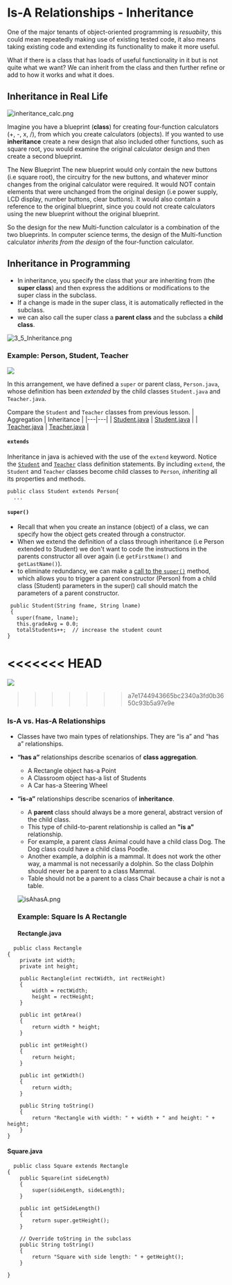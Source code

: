 # Is-A Relationships - Inheritance

One of the major tenants of object-oriented programming is *resuabiity*, this could mean repeatedly making use of existing tested code, it also means taking existing code and extending its functionality to make it more useful.

What if there is a class that has loads of useful functionality in it but is not quite what we want? We can inherit from the class and then further refine or add to how it works and what it does.

## Inheritance in Real Life
![inheritance_calc.png](inheritance_calc.png)

Imagine you have a blueprint (**class**) for creating four-function calculators (+, -, x, /), from which you create calculators (objects).  If you wanted to use **inheritance** create a new design that also included other functions, such as square root, you would examine the original calculator design and then create a second blueprint.  

The New Blueprint
The new blueprint would only contain the new buttons (i.e square root), the circuitry for the new buttons, and whatever minor changes from the original calculator were required.  It would NOT contain elements that were unchanged from the original design (i.e power supply, LCD display, number buttons, clear buttons).  It would also contain a reference to the original blueprint, since you could not create calculators using the new blueprint without the original blueprint.  

So the design for the new Multi-function calculator is a combination of the two blueprints.  In computer science terms, the design of the Multi-function calculator *inherits from the design* of the four-function calculator.

## Inheritance in Programming
* In inheritance, you specify the class that your are inheriting from (the **super class**) and then express the additions or modifications to the super class in the subclass.  
* If a change is made in the super class, it is automatically reflected in the subclass.
* we can also call the super class a **parent class** and the subclass a **child class**.

![3_5_Inheritance.png](3_5_Inheritance.png)  

### Example:  Person, Student, Teacher

![](extend.png)  

In this arrangement, we have defined a `super` or parent class, `Person.java`, whose definition has been *extended* by the child classes `Student.java` and `Teacher.java`.  

Compare the `Student` and `Teacher` classes from previous lesson.
| Aggregation  | Inheritance  |
|---|---|
| [Student.java](../lesson3_HasArelationships/Student.java)  | [Student.java](./Student.java)  |
| [Teacher.java](../lesson3_HasArelationships/Teacher.java)  | [Teacher.java](./Teacher.java)  |

#### `extends`
Inheritance in java is achieved with the use of the `extend` keyword.  Notice the [`Student`](./Student.java#L4) and [`Teacher`](./Teacher.java#L4) class definition statements.  By including `extend`, the `Student` and `Teacher` classes become child classes to `Person`, *inheriting* all its properties and methods.
```
public class Student extends Person{
  ...
```

#### `super()`
* Recall that when you create an instance (object) of a class, we can specify how the object gets created through a constructor.   
* When we extend the definition of a class through inheritance (i.e Person extended to Student) we don't want to code the instructions in the parents constructor all over again (i.e `getFirstName()` and `getLastName()`).
* to eliminate redundancy, we can make a [call to the `super()`](./Student.java#L18) method, which allows you to trigger a parent constructor (Person) from a child class (Student)
parameters in the super() call should match the parameters of a parent constructor.
```
 public Student(String fname, String lname)
 {
   super(fname, lname);
   this.gradeAvg = 0.0; 
   totalStudents++;  // increase the student count
}
 ```
<<<<<<< HEAD
=======
 ![](Inheritance_wHasA.png)
>>>>>>> a7e1744943665bc2340a3fd0b3650c93b5a97e9e


### Is-A vs. Has-A Relationships
* Classes have two main types of relationships. They are “is a” and “has a” relationships.
* **“has a”** relationships describe scenarios of **class aggregation**.
  * A Rectangle object has-a Point
  * A Classroom object has-a list of Students
  * A Car has-a Steering Wheel
* **“is-a”** relationships describe scenarios of **inheritance**.
  * A **parent** class should always be a more general, abstract version of the child class. 
  * This type of child-to-parent relationship is called an **"is a"** relationship. 
  * For example, a parent class Animal could have a child class Dog. The Dog class could have a child class Poodle. 
  * Another example, a dolphin is a mammal. It does not work the other way, a mammal is not necessarily a dolphin. So the class Dolphin should never be a parent to a class Mammal. 
  * Table should not be a parent to a class Chair because a chair is not a table.

  ![isAhasA.png](isAhasA.png)  
  
  
  ### Example: Square Is A Rectangle
  
  #### Rectangle.java
```
  public class Rectangle
{
    private int width;
    private int height;
    
    public Rectangle(int rectWidth, int rectHeight)
    {
        width = rectWidth;
        height = rectHeight;
    }
    
    public int getArea()
    {
        return width * height;
    }
    
    public int getHeight()
    {
        return height;
    }
    
    public int getWidth()
    {
        return width;
    }
    
    public String toString()
    {
        return "Rectangle with width: " + width + " and height: " + height;
    }
}
```
  
#### Square.java
  
```
  public class Square extends Rectangle
{
    public Square(int sideLength)
    {
        super(sideLength, sideLength);
    }
    
    public int getSideLength()
    {
        return super.getHeight();
    }
    
    // Override toString in the subclass
    public String toString()
    {
        return "Square with side length: " + getHeight();
    }
    
}
```

  

  











